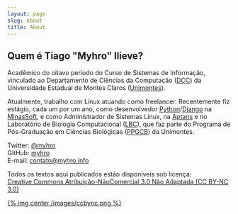 ```yaml
---
layout: page
slug: about
title: About
---
```


## Quem é Tiago "Myhro" Ilieve?

Acadêmico do oitavo período do Curso de Sistemas de Informação, vinculado ao Departamento de Ciências da Computação ([DCC](http://www.dcc.unimontes.br/)) da Universidade Estadual de Montes Claros ([Unimontes](http://www.unimontes.br/)).

Atualmente, trabalho com Linux atuando como freelancer. Recentemente fiz estágio, cada um por um ano, como desenvolvedor [Python](http://www.python.org/)/[Django](https://www.djangoproject.com/) na [MinasSoft](http://www.minascurriculos.com.br), e como Administrador de Sistemas Linux, na [Aptans](http://aptans.com/) e no Laboratório de Biologia Computacional ([LBC](http://www.ppgcb.unimontes.br/lbc/)), que faz parte do Programa de Pós-Graduação em Ciências Biológicas ([PPGCB](http://www.ppgcb.unimontes.br/)) da Unimontes.

Twitter: [@myhro](https://twitter.com/myhro)  
GitHub: [myhro](https://github.com/myhro)  
E-mail: [contato@myhro.info](mailto:contato@myhro.info)

Todos os textos aqui publicados estão disponíveis sob licença:  
[Creative Commons Atribuição-NãoComercial 3.0 Não Adaptada (CC BY-NC 3.0)](http://creativecommons.org/licenses/by-nc/3.0/deed.pt_BR)

[{% img center /images/ccbync.png %}](http://creativecommons.org/licenses/by-nc/3.0/deed.pt_BR)
